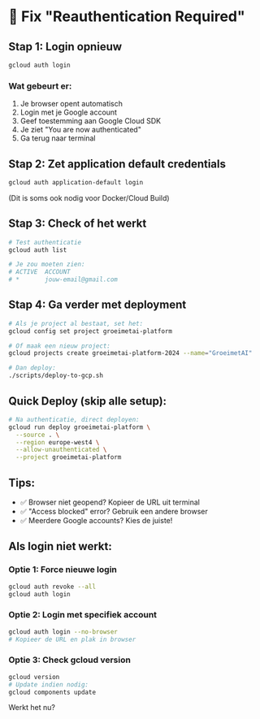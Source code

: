 # 🔐 Fix "Reauthentication Required"

## Stap 1: Login opnieuw
```bash
gcloud auth login
```

### Wat gebeurt er:
1. Je browser opent automatisch
2. Login met je Google account
3. Geef toestemming aan Google Cloud SDK
4. Je ziet "You are now authenticated"
5. Ga terug naar terminal

## Stap 2: Zet application default credentials
```bash
gcloud auth application-default login
```
(Dit is soms ook nodig voor Docker/Cloud Build)

## Stap 3: Check of het werkt
```bash
# Test authenticatie
gcloud auth list

# Je zou moeten zien:
# ACTIVE  ACCOUNT
# *       jouw-email@gmail.com
```

## Stap 4: Ga verder met deployment
```bash
# Als je project al bestaat, set het:
gcloud config set project groeimetai-platform

# Of maak een nieuw project:
gcloud projects create groeimetai-platform-2024 --name="GroeimetAI"

# Dan deploy:
./scripts/deploy-to-gcp.sh
```

## Quick Deploy (skip alle setup):
```bash
# Na authenticatie, direct deployen:
gcloud run deploy groeimetai-platform \
  --source . \
  --region europe-west4 \
  --allow-unauthenticated \
  --project groeimetai-platform
```

## Tips:
- ✅ Browser niet geopend? Kopieer de URL uit terminal
- ✅ "Access blocked" error? Gebruik een andere browser
- ✅ Meerdere Google accounts? Kies de juiste!

## Als login niet werkt:

### Optie 1: Force nieuwe login
```bash
gcloud auth revoke --all
gcloud auth login
```

### Optie 2: Login met specifiek account
```bash
gcloud auth login --no-browser
# Kopieer de URL en plak in browser
```

### Optie 3: Check gcloud version
```bash
gcloud version
# Update indien nodig:
gcloud components update
```

Werkt het nu?